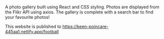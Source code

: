 A photo gallery built using React and CSS styling. Photos are displayed from the Flikr API using axios. The gallery is complete with a search bar to find your favourite photos!

This website is published to https://keen-poincare-445aa1.netlify.app/football
